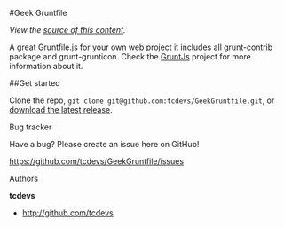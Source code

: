 #Geek Gruntfile

*View the [source of this content](https://github.com/tcdevs/GeekGruntfile/blob/master/Gruntfile.js).*

A great Gruntfile.js for your own web project it includes all grunt-contrib package and grunt-grunticon. Check the [GruntJs](http://gruntjs.com) project for more information about it.

##Get started

Clone the repo, `git clone git@github.com:tcdevs/GeekGruntfile.git`, or [download the latest release](https://github.com/tcdevs/GeekGruntfile/zipball/master).

Bug tracker

Have a bug? Please create an issue here on GitHub!

https://github.com/tcdevs/GeekGruntfile/issues

Authors

**tcdevs**

+ http://github.com/tcdevs

